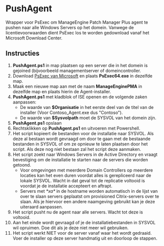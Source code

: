 # PushAgent
Wrapper voor PsExec om ManageEngine Patch Manager Plus agent te pushen naar alle Windows Servers op het domein. Vanwege de licentievoorwaarden dient PsExec los te worden gedownload vanaf het Microsoft Download Center.

## Instructies
1. **PushAgent.ps1** in map plaatsen op een server die in het domein is gejoined (bijvoorbeeld managementserver of domeincontroller.
2. Download [PsExec van Microsoft](https://docs.microsoft.com/en-us/sysinternals/downloads/psexec) en plaats **PsExec64.exe** in dezelfde map.
3. Maak een nieuwe map aan met de naam **ManageEnginePMA** in dezelfde map en plaats hierin de Agent-installer.
4. **PushAgent.ps1** met kladblok of ISE openen en de volgende zaken aanpassen:
   -  De waarde van **$Organisatie** in het eerste deel van de titel van de installer (Voor Contoso_Agent.exe dus "Contoso").
   -  De waarde van **$Sysvolpath** moet de SYSVOL van het domein zijn.
5. **PushAgent.ps1** opslaan
6. Rechtsklikken op **PushAgent.ps1** en uitvoeren met Powershell.
7. Het script kopieert de bestanden voor de installatie naar SYSVOL. Als deze al bestaan wordt gevraagd om door te gaan met de bestaande bestanden in SYSVOL of om ze opnieuw te laten plaatsen door het script. Als deze nog niet bestaan zal het script deze aanmaken.
8. Het script zoekt naar Windows Servers in de Active Directory en vraagt bevestiging om de installatie te starten naar de servers die worden getoond. 
   - Voor omgevingen met meerdere Domain Controllers op meerdere locaties kan het even duren voordat alles is gerepliceerd naar de lokale SYSVOL. Wacht in dat geval tot de replicatie voltooid is voordat je de installatie accepteert en aftrapt.
   - Servers met _\*xa*_ in de hostname worden automatisch in de lijst van over te slaan servers geplaatst om provisioned Citrix-servers over te slaan. Als je hiervoor een andere naamgeving gebruikt kan je deze uiteraard aanpassen.
9. Het script pusht nu de agent naar alle servers. Wacht tot deze is voltooid.
10. Aan het einde wordt gevraagd of je de installatiebestanden in SYSVOL wil opruimen. Doe dit als je deze niet meer wil gebruiken.
11. Het script werkt NIET voor de server vanaf waar het wordt gedraaid. Voer de installer op deze server handmatig uit en doorloop de stappen.